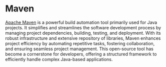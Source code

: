 # Maven

[Apache Maven](https://maven.apache.org/) is a powerful build automation tool primarily used for Java projects. It simplifies and streamlines the software development process by managing project dependencies, building, testing, and deployment. With its robust infrastructure and extensive repository of libraries, Maven enhances project efficiency by automating repetitive tasks, fostering collaboration, and ensuring seamless project management. This open-source tool has become a cornerstone for developers, offering a structured framework to efficiently handle complex Java-based applications.
